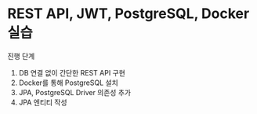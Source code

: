 # REST API, JWT, PostgreSQL, Docker 실습

진행 단계
1. DB 연결 없이 간단한 REST API 구현
2. Docker를 통해 PostgreSQL 설치
3. JPA, PostgreSQL Driver 의존성 추가
4. JPA 엔티티 작성
